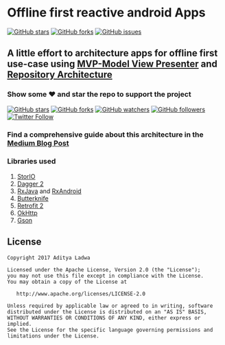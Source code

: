 # Offline first reactive android Apps
[![GitHub stars](https://img.shields.io/github/stars/LadwaAditya/OfflineFirstReactiveApp-Tutorial.svg)](https://github.com/LadwaAditya/OfflineFirstReactiveApp-Tutorial/stargazers) [![GitHub forks](https://img.shields.io/github/forks/LadwaAditya/OfflineFirstReactiveApp-Tutorial.svg)](https://github.com/LadwaAditya/OfflineFirstReactiveApp-Tutorial/network) [![GitHub issues](https://img.shields.io/github/issues/LadwaAditya/OfflineFirstReactiveApp-Tutorial.svg)](https://github.com/LadwaAditya/OfflineFirstReactiveApp-Tutorial/issues)

## A little effort to architecture apps for offline first use-case using [MVP-Model View Presenter](https://en.wikipedia.org/wiki/Model%E2%80%93view%E2%80%93presenter) and [Repository Architecture](http://deviq.com/repository-pattern/)


### Show some :heart: and star the repo to support the project
[![GitHub stars](https://img.shields.io/github/stars/LadwaAditya/OfflineFirstReactiveApp-Tutorial.svg?style=social&label=Star)](https://github.com/LadwaAditya/OfflineFirstReactiveApp-Tutorial) [![GitHub forks](https://img.shields.io/github/forks/LadwaAditya/OfflineFirstReactiveApp-Tutorial.svg?style=social&label=Fork)](https://github.com/LadwaAditya/OfflineFirstReactiveApp-Tutorial/fork) [![GitHub watchers](https://img.shields.io/github/watchers/LadwaAditya/OfflineFirstReactiveApp-Tutorial.svg?style=social&label=Watch)](https://github.com/LadwaAditya/OfflineFirstReactiveApp-Tutorial) [![GitHub followers](https://img.shields.io/github/followers/LadwaAditya.svg?style=social&label=Follow)](https://github.com/LadwaAditya)
[![Twitter Follow](https://img.shields.io/twitter/follow/LadwaAditya.svg?style=social)](https://twitter.com/adi_ladwa)


### Find a comprehensive guide about this architecture in the [Medium Blog Post](https://medium.com/@ladwa.aditya/offline-first-reactive-android-apps-repository-pattern-mvp-dagger-2-rxjava-contentprovider-8fa379d9caad#.5ghuu8p7j)

### Libraries used

1.  [StorIO](https://github.com/pushtorefresh/storio)
2.  [Dagger 2](http://google.github.io/dagger/)
3.  [RxJava](https://github.com/ReactiveX/RxJava) and [RxAndroid](https://github.com/ReactiveX/RxAndroid)
4.  [Butterknife](https://github.com/JakeWharton/butterknife)
5.  [Retrofit 2](https://square.github.io/retrofit/)
6.  [OkHttp](http://square.github.io/okhttp/)
7.  [Gson](https://github.com/google/gson)



## License

```
Copyright 2017 Aditya Ladwa

Licensed under the Apache License, Version 2.0 (the "License");
you may not use this file except in compliance with the License.
You may obtain a copy of the License at

   http://www.apache.org/licenses/LICENSE-2.0

Unless required by applicable law or agreed to in writing, software
distributed under the License is distributed on an "AS IS" BASIS,
WITHOUT WARRANTIES OR CONDITIONS OF ANY KIND, either express or implied.
See the License for the specific language governing permissions and
limitations under the License.
```
